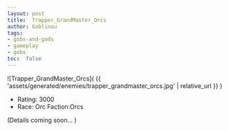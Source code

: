 ```yaml
---
layout: post
title:  Trapper_GrandMaster_Orcs
author: Goblinou
tags:
- gobs-and-gods
- gameplay
- gobs
toc:  false
---
```


![Trapper_GrandMaster_Orcs]( {{ 'assets/generated/enemies/trapper_grandmaster_orcs.jpg' | relative_url }} )
- Rating: 3000
- Race: Orc  Faction:Orcs

(Details coming soon... )